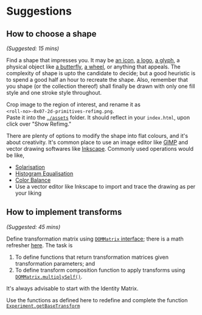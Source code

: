 # Suggestions #

## How to choose a shape ##

*(Suggested: 15 mins)*

Find a shape that impresses you.  It may be [an
icon](https://www.google.com/search?tbm=isch&q=icon&tbs=imgo:1),
[a
logo](https://www.google.com/search?tbm=isch&q=logo&tbs=imgo:1&chips=g_1:vector),
[a
glyph](https://www.google.com/search?tbm=isch&q=glyphs&tbs=imgo:1),
a physical object like [a
butterfly](https://www.google.com/search?tbm=isch&q=butterfly&tbs=imgo:1),
[a
wheel](https://www.google.com/search?tbm=isch&q=wheel&tbs=imgo:1),
or anything that appeals.  The complexity of shape is
upto the candidate to decide; but a good heuristic is
to spend a good half an hour to recreate the shape.
Also, remember that you shape (or the collection
thereof) shall finally be drawn with only one fill
style and one stroke style throughout.

Crop image to the region of interest, and rename it as  
`<roll-no>-0x07-2d-primitives-refimg.png`.  
Paste it into the [`./assets`](./assets/) folder.  It
should reflect in your `index.html`, upon click over
"Show Refimg."

There are plenty of options to modify the shape into
flat colours, and it's about creativity. It's common
place to use an image editor like
[GIMP](https://www.gimp.org/) and vector drawing
softwares like [Inkscape](https://inkscape.org/).
Commonly used operations would be like,
+ [Solarisation](https://www.google.com/search?hl=en&q=solarising%20an%20image)
+ [Histogram
  Equalisation](https://www.google.com/search?hl=en&q=histogram%20equalisation)
+ [Color
  Balance](https://www.google.com/search?hl=en&q=color%20balance)
+ Use a vector editor like Inkscape to import and trace
  the drawing as per your liking

## How to implement transforms ##

*(Suggested: 45 mins)*

Define transformation matrix using [`DOMMatrix`
interface](#geometric-transformations); there is a math
refresher [here](#translation).  The task is 
1. To define functions that return transformation
matrices given transformation parameters; and 
2. To define transform composition function to apply
transforms using
[`DOMMatrix.multiplySelf()`](#dommatrixmultiplyself-function).

It's always advisable to start with the Identity
Matrix.

Use the functions as defined here to redefine and
complete the function
[`Experiment.getBaseTransform`](./experiment.js#L86)

